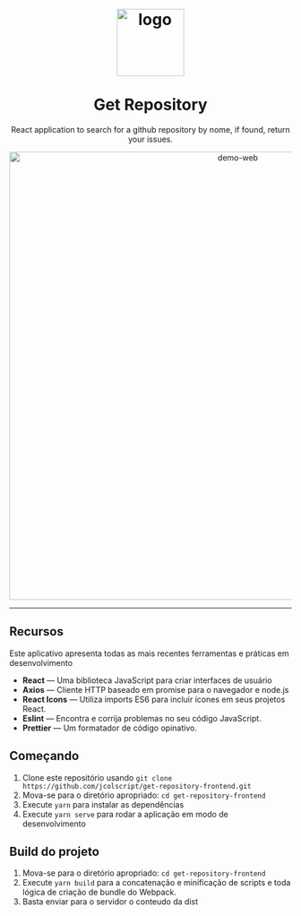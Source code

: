 <h1 align="center">
<br>
  <img src="https://github.githubassets.com/images/modules/logos_page/GitHub-Mark.png" alt="logo" width="120">
<br>
<br>
Get Repository
</h1>

<p align="center">React application to search for a github repository by nome, if found, return your issues.</p>

<div>
  <p align="center">
    <img src="https://i.imgur.com/P1khLSx.gif" alt="demo-web" width="800">
  <p align="center">
</div>

<hr />

## Recursos

Este aplicativo apresenta todas as mais recentes ferramentas e práticas em desenvolvimento

- **React** — Uma biblioteca JavaScript para criar interfaces de usuário
- **Axios** — Cliente HTTP baseado em promise para o navegador e node.js
- **React Icons** — Utiliza imports ES6 para incluir ícones em seus projetos React.
- **Eslint** — Encontra e corrija problemas no seu código JavaScript.
- **Prettier** — Um formatador de código opinativo.

## Começando

1. Clone este repositório usando `git clone https://github.com/jcolscript/get-repository-frontend.git`
2. Mova-se para o diretório apropriado: `cd get-repository-frontend` <br />
3. Execute `yarn` para instalar as dependências <br />
4. Execute `yarn serve` para rodar a aplicação em modo de desenvolvimento

## Build do projeto

1. Mova-se para o diretório apropriado: `cd get-repository-frontend` <br />
2. Execute `yarn build` para a concatenação e minificação de scripts e toda lógica de criação de bundle do Webpack.
3. Basta enviar para o servidor o conteudo da dist
